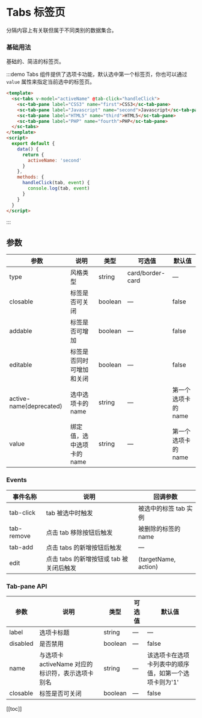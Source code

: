 # Tabs 标签页

分隔内容上有关联但属于不同类别的数据集合。

### 基础用法

基础的、简洁的标签页。

:::demo Tabs 组件提供了选项卡功能，默认选中第一个标签页，你也可以通过 `value` 属性来指定当前选中的标签页。

```html
<template>
  <sc-tabs v-model="activeName" @tab-click="handleClick">
    <sc-tab-pane label="CSS3" name="first">CSS3</sc-tab-pane>
    <sc-tab-pane label="Javascript" name="second">Javascript</sc-tab-pane>
    <sc-tab-pane label="HTML5" name="third">HTML5</sc-tab-pane>
    <sc-tab-pane label="PHP" name="fourth">PHP</sc-tab-pane>
  </sc-tabs>
</template>
<script>
  export default {
    data() {
      return {
        activeName: 'second'
      }
    },
    methods: {
      handleClick(tab, event) {
        console.log(tab, event)
      }
    }
  }
</script>
```

:::

## 参数

| 参数                    | 说明                      | 类型    | 可选值           | 默认值              |
| ----------------------- | ------------------------- | ------- | ---------------- | ------------------- |
| type                    | 风格类型                  | string  | card/border-card | —                   |
| closable                | 标签是否可关闭            | boolean | —                | false               |
| addable                 | 标签是否可增加            | boolean | —                | false               |
| editable                | 标签是否同时可增加和关闭  | boolean | —                | false               |
| active-name(deprecated) | 选中选项卡的 name         | string  | —                | 第一个选项卡的 name |
| value                   | 绑定值，选中选项卡的 name | string  | —                | 第一个选项卡的 name |

### Events

| 事件名称   | 说明                                    | 回调参数              |
| ---------- | --------------------------------------- | --------------------- |
| tab-click  | tab 被选中时触发                        | 被选中的标签 tab 实例 |
| tab-remove | 点击 tab 移除按钮后触发                 | 被删除的标签的 name   |
| tab-add    | 点击 tabs 的新增按钮后触发              | —                     |
| edit       | 点击 tabs 的新增按钮或 tab 被关闭后触发 | (targetName, action)  |

### Tab-pane API

| 参数     | 说明                                             | 类型    | 可选值 | 默认值                                                |
| -------- | ------------------------------------------------ | ------- | ------ | ----------------------------------------------------- |
| label    | 选项卡标题                                       | string  | —      | —                                                     |
| disabled | 是否禁用                                         | boolean | —      | false                                                 |
| name     | 与选项卡 activeName 对应的标识符，表示选项卡别名 | string  | —      | 该选项卡在选项卡列表中的顺序值，如第一个选项卡则为'1' |
| closable | 标签是否可关闭                                   | boolean | —      | false                                                 |

[[toc]]

<script>
  export default {
    data() {
      return {
        activeName: 'second'
      }
    },
    methods: {
      handleClick(tab, event) {
        console.log(tab, event)
      }
    }
  }
</script>
<style lang="scss">
.sc-tabs__item{
  line-height:inherit
}
.sc-tabs__content{
margin-top:1rem;
  border:1px solid #e5e5e5;
  padding:1rem
}
</style>
